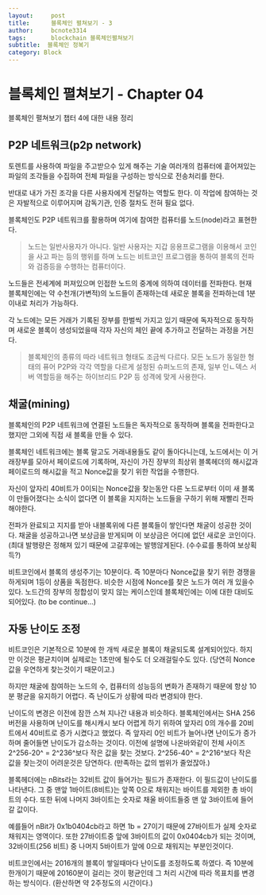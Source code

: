 ```yaml
---
layout:     post
title:      블록체인 펼쳐보기 - 3
author:     bcnote3314
tags: 		blockchain 블록체인펼쳐보기
subtitle:  블록체인 정복기	
category: Block
---
```


# 블록체인 펼쳐보기 - Chapter 04

블록체인 펼쳐보기 챕터 4에 대한 내용 정리

## P2P 네트워크(p2p network)

토렌트를 사용하여 파일을 주고받으수 있게 해주는 기술
여러개의 컴퓨터에 흩어져있는 파일의 조각들을 수집하여 전체 파일을 구성하는 방식으로 전송처리를 한다.

반대로 내가 가진 조각을 다른 사용자에게 전달하는 역할도 한다.
이 작업에 참여하는 것은 자발적으로 이루어지며 감독기관, 인증 절차도 전혀 필요 없다.

블록체인도 P2P 네트워크를 활용하며 여기에 참여한 컴퓨터를 노드(node)라고 표현한다.

>노드는 일반사용자가 아니다. 일반 사용자는 지갑 응용프로그램을 이용해서 코인을 사고 파는 등의 행위를 하며 노드는 비트코인 프로그램을 통하여 블록의 전파와 검증등을 수행하는 컴퓨터이다.

노드들은 전세계에 퍼져있으며 인접한 노드의 중계에 의하여 데이터를 전파한다.
현재 블록체인에는 약 수천개(가변적)의 노드들이 존재하는데 새로운 블록을 전파하는데 1분 이내로 처리가 가능하다.

각 노드에는 모든 거래가 기록된 장부를 한벌씩 가지고 있기 때문에 독자적으로 동작하며 새로운 블록이 생성되었을때 각자 자신의 체인 끝에 추가하고 전달하는 과정을 거친다.

>블록체인의 종류의 따라 네트워크 형태도 조금씩 다르다.
모든 노드가 동일한 형태의 퓨어 P2P와 각각 역할을 다르게 설정된 슈퍼노드의 존재, 일부 인ㄴ덱스 서버 역할등을 해주는 하이브리드  P2P 등 성격에 맞게 사용한다.


## 채굴(mining)

블록체인의 P2P 네트워크에 연결된 노드들은 독자적으로 동작하며 블록을 전파한다고 했지만 그외에 직접 새 블록을 만들 수 있다.

블록체인 네트워크에는 블록 말고도 거래내용들도 같이 돌아다니는데, 노드에서는 이 거래장부를 모아서 페이로드에 기록하며, 자신이 가진 장부의 최상위 블록헤더의 해시값과 페이로드의 해시값을 적고 Nonce값을 찾기 위한 작업을 수행한다.

자신이 앞자리 40비트가 0이되는 Nonce값을 찾는동안 다른 노드로부터 이미 새 블록이 만들어졌다는 소식이 없다면 이 블록을 지지하는 노드들을 구하기 위해 재빨리 전파해야한다.

전파가 완료되고 지지를 받아 내블록위에 다른 블록들이 쌓인다면 채굴이 성공한 것이다.
채굴을 성공하고나면 보상금을 받게되며 이 보상금은 어디에 없던 새로운 코인이다. (최대 발행량은 정해져 있기 때문에 고갈후에는 발행않게된다. (수수료를 통하여 보상획득?)

비트코인에서 블록의 생성주기는 10분이다. 즉 10분마다 Nonce값을 찾기 위한 경쟁을 하게되며 1등이 상품을 독점한다. 비슷한 시점에 Nonce를 찾은 노드가 여러 개 있을수 있다. 
노드간의 장부의 정합성이 맞지 않는 케이스인데 블록체인에는 이에 대한 대비도 되어있다. (to be continue…)


## 자동 난이도 조정

비트코인은 기본적으로 10분에 한 개씩 새로운 블록이 채굴되도록 설계되어있다.
하지만 이것은 평균치이며 실제로는 1초만에 될수도 더 오래걸릴수도 있다. (당연히 Nonce값을 우연하게 찾는것이기 때문이고.)

하지만 채굴에 참여하는 노드의 수, 컴퓨터의 성능등의 변화가 존재하기 때문에 항상 10분 평균을 유지하기 어렵다.
즉 난이도가 상황에 따라 변경되야 한다.

난이도의 변경은 이전에 잠깐 스쳐 지나간 내용과 비슷하다. 
블록체인에서는 SHA 256 버전을 사용하며 난이도를 해시캐시 보다 어렵게 하기 위하여 앞자리 0의 개수를 20비트에서 40비트로 증가 시켰다고 했었다.
즉 앞자리 0인 비트가 늘어나면 난이도가 증가하며 줄어들면 난이도가 감소하는 것이다.
이전에 설명에 나온바와같이 전체 사이즈 2^256-20^ = 2^236^보다 작은 값을 찾는 것보다. 2^256-40^ = 2^216^보다 작은 값을 찾는것이 어려운것은 당연하다. (만족하는 값의 범위가 줄었잖아.)

블록헤더에는 nBits라는 32비트 값이 들어가는 필드가 존재한다. 이 필드값이 난이도를 나타낸다.
그 중 맨앞 1바이트(8비트)는 앞쪽 0으로 채워지는 바이트를 제외한 총 바이트의 수다. 또한 뒤에 나머지 3바이트는 숫자로 채울 바이트들중 맨 앞 3바이트에 들어갈 값이다.

예를들어 nBit가 0x1b0404cb라고 하면 1b = 27이기 때문에 27바이트가 실제 숫자로 채워지는 영역이다. 또한 27바이트중 앞에 3바이트의 값이 0x0404cb가 되는 것이며, 32바이트(256 비트) 중 나머지 5바이트가 앞에 0으로 채워지는 부분인것이다.

비트코인에서는 2016개의 블록이 쌓일때마다 난이도를 조정하도록 하였다. 즉 10분에 한개이기 때문에 20160분이 걸리는 것이 평균인데 그 처리 시간에 따라 목표치를 변경하는 방식이다. (환산하면 약 2주정도의 시간이다.)

